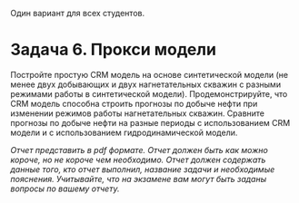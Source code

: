 Один вариант для всех студентов.

# Задача 6. Прокси модели

Постройте простую CRM модель на основе синтетической модели (не менее двух добывающих и двух нагнетательных скважин с разными режимами работы в синтетической модели). Продемонстрируйте, что CRM модель способна строить прогнозы по добыче нефти при изменении режимов работы нагнетательных скважин. Сравните прогнозы по добыче нефти на разные периоды с использованием CRM модели и с использованием гидродинамической модели. 

_Отчет представить в pdf формате. Отчет должен быть как можно короче, но не короче чем необходимо. Отчет должен содержать данные того, кто отчет выполнил, название задачи и необходимые пояснения. Учитывайте, что на экзамене вам могут быть заданы вопросы по вашему отчету._
